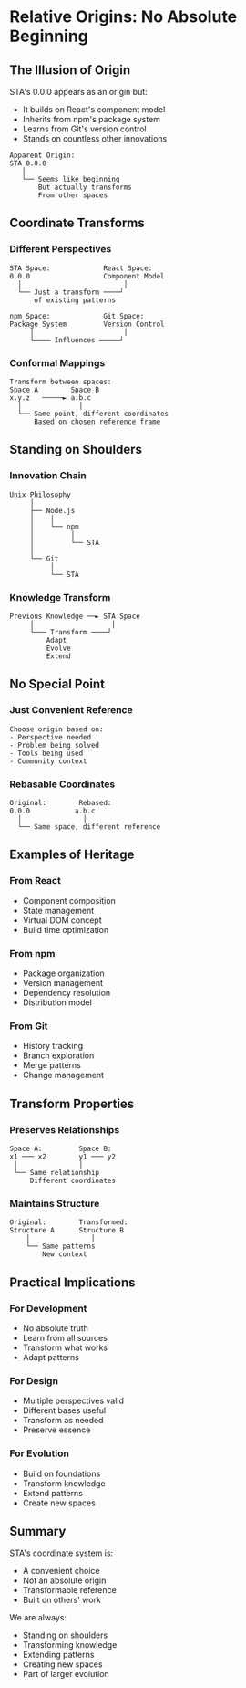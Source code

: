 # Relative Origins: No Absolute Beginning

## The Illusion of Origin

STA's 0.0.0 appears as an origin but:

- It builds on React's component model
- Inherits from npm's package system
- Learns from Git's version control
- Stands on countless other innovations

```
Apparent Origin:
STA 0.0.0
   │
   └── Seems like beginning
       But actually transforms
       From other spaces
```

## Coordinate Transforms

### Different Perspectives

```
STA Space:             React Space:
0.0.0                  Component Model
  │                         │
  └── Just a transform ────┘
      of existing patterns

npm Space:             Git Space:
Package System         Version Control
     │                      │
     └──── Influences ─────┘
```

### Conformal Mappings

```
Transform between spaces:
Space A        Space B
x.y.z   ─────► a.b.c
  │              │
  └── Same point, different coordinates
      Based on chosen reference frame
```

## Standing on Shoulders

### Innovation Chain

```
Unix Philosophy
     │
     ├── Node.js
     │    │
     │    └── npm
     │         │
     │         └── STA
     │
     └── Git
          │
          └── STA
```

### Knowledge Transform

```
Previous Knowledge ──► STA Space
     │                   │
     └─── Transform ────┘
         Adapt
         Evolve
         Extend
```

## No Special Point

### Just Convenient Reference

```
Choose origin based on:
- Perspective needed
- Problem being solved
- Tools being used
- Community context
```

### Rebasable Coordinates

```
Original:        Rebased:
0.0.0           a.b.c
  │               │
  └── Same space, different reference
```

## Examples of Heritage

### From React

- Component composition
- State management
- Virtual DOM concept
- Build time optimization

### From npm

- Package organization
- Version management
- Dependency resolution
- Distribution model

### From Git

- History tracking
- Branch exploration
- Merge patterns
- Change management

## Transform Properties

### Preserves Relationships

```
Space A:         Space B:
x1 ─── x2        y1 ─── y2
 │               │
 └── Same relationship
     Different coordinates
```

### Maintains Structure

```
Original:        Transformed:
Structure A      Structure B
    │               │
    └── Same patterns
        New context
```

## Practical Implications

### For Development

- No absolute truth
- Learn from all sources
- Transform what works
- Adapt patterns

### For Design

- Multiple perspectives valid
- Different bases useful
- Transform as needed
- Preserve essence

### For Evolution

- Build on foundations
- Transform knowledge
- Extend patterns
- Create new spaces

## Summary

STA's coordinate system is:

- A convenient choice
- Not an absolute origin
- Transformable reference
- Built on others' work

We are always:

- Standing on shoulders
- Transforming knowledge
- Extending patterns
- Creating new spaces
- Part of larger evolution